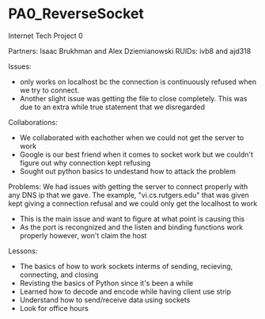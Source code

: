 # PA0_ReverseSocket
Internet Tech Project 0 

Partners: Isaac Brukhman and Alex Dziemianowski
RUIDs: ivb8 and ajd318

Issues:
- only works on localhost bc the connection is continuously refused when we try to connect.
- Another slight issue was getting the file to close completely. This was due to an extra while true statement that we disregarded

Collaborations:
- We collaborated with eachother when we could not get the server to work
- Google is our best friend when it comes to socket work but we couldn't figure out why connection kept refusing 
- Sought out python basics to undestand how to attack the problem 

Problems:
We had issues with getting the server to connect properly with any DNS ip that we gave. 
The example, "vi.cs.rutgers.edu" that was given kept giving a connection refusal and
we could only get the localhost to work
- This is the main issue and want to figure at what point is causing this
- As the port is recongnized and the listen and binding functions work properly however, won't claim the host

Lessons:
- The basics of how to work sockets interms of sending, recieving, connecting, and closing
- Revisting the basics of Python since it's been a while
- Learned how to decode and encode while having client use strip 
- Understand how to send/receive data using sockets
- Look for office hours
